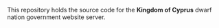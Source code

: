 This repository holds the source code for the **Kingdom of Cyprus** dwarf nation government website server.
